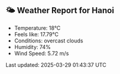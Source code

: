 <!-- WEATHER-START -->
## 🌤 Weather Report for Hanoi

- Temperature: 18°C
- Feels like: 17.79°C
- Conditions: overcast clouds
- Humidity: 74%
- Wind Speed: 5.72 m/s

Last updated: 2025-03-29 01:43:37 UTC
<!-- WEATHER-END -->
